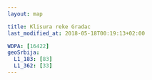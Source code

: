 ```yaml
---
layout: map

title: Klisura reke Gradac
last_modified_at: 2018-05-18T00:19:13+02:00

WDPA: [16422]
geoSrbija:
  L1_183: [83]
  L1_362: [33]
---
```

